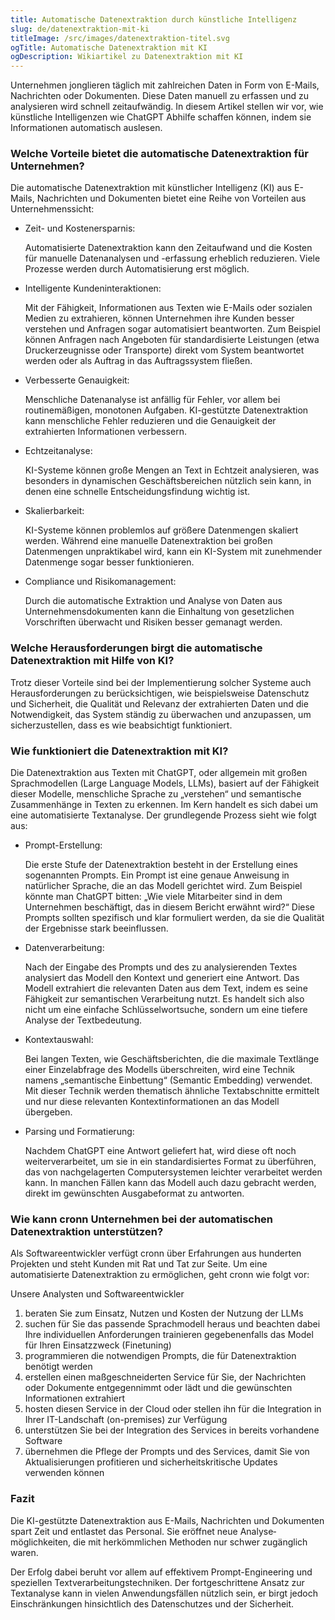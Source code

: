 ```yaml
---
title: Automatische Datenextraktion durch künstliche Intelligenz
slug: de/datenextraktion-mit-ki
titleImage: /src/images/datenextraktion-titel.svg
ogTitle: Automatische Datenextraktion mit KI
ogDescription: Wikiartikel zu Datenextraktion mit KI
---
```

Unternehmen jonglieren täglich mit zahlreichen Daten in Form von E-Mails, Nachrichten oder Dokumenten. Diese Daten manuell zu erfassen und zu analysieren wird schnell zeitaufwändig. In diesem Artikel stellen wir vor, wie künstliche Intelligenzen wie ChatGPT Abhilfe schaffen können, indem sie Informationen automatisch auslesen.

### Welche Vorteile bietet die automatische Datenextraktion für Unternehmen?

Die automatische Datenextraktion mit künstlicher Intelligenz (KI) aus E-Mails, Nachrichten und Dokumenten bietet eine Reihe von Vorteilen aus Unternehmenssicht:

* Zeit- und Kosten­ersparnis:

  Automatisierte Daten­extraktion kann den Zeitaufwand und die Kosten für manuelle Datenanalysen und -erfassung erheblich reduzieren. Viele Prozesse werden durch Automatisierung erst möglich.
* Intelligente Kunden­interaktionen:

  Mit der Fähigkeit, Informationen aus Texten wie E-Mails oder sozialen Medien zu extrahieren, können Unternehmen ihre Kunden besser verstehen und Anfragen sogar automatisiert beantworten. Zum Beispiel können Anfragen nach Angeboten für standardisierte Leistungen (etwa Druck­erzeugnisse oder Transporte) direkt vom System beantwortet werden oder als Auftrag in das Auftrags­system fließen.
* Verbesserte Genauigkeit:

  Menschliche Datenanalyse ist anfällig für Fehler, vor allem bei routinemäßigen, monotonen Aufgaben. KI-gestützte Daten­extraktion kann menschliche Fehler reduzieren und die Genauigkeit der extrahierten Informationen verbessern.
* Echtzeitanalyse:

  KI-Systeme können große Mengen an Text in Echtzeit analysieren, was besonders in dynamischen Geschäfts­bereichen nützlich sein kann, in denen eine schnelle Entscheidungs­findung wichtig ist.
* Skalierbarkeit:

  KI-Systeme können problemlos auf größere Datenmengen skaliert werden. Während eine manuelle Daten­extraktion bei großen Datenmengen unpraktikabel wird, kann ein KI-System mit zunehmender Datenmenge sogar besser funktionieren.
* Compliance und Risikomanagement:

  Durch die automatische Extraktion und Analyse von Daten aus Unternehmens­dokumenten kann die Einhaltung von gesetzlichen Vorschriften überwacht und Risiken besser gemanagt werden.

### Welche Herausforderungen birgt die automatische Datenextraktion mit Hilfe von KI?

Trotz dieser Vorteile sind bei der Implementierung solcher Systeme auch Herausforderungen zu berücksichtigen, wie beispiel­sweise Datenschutz und Sicherheit, die Qualität und Relevanz der extrahierten Daten und die Notwendigkeit, das System ständig zu überwachen und anzupassen, um sicherzustellen, dass es wie beabsichtigt funktioniert.

### Wie funktioniert die Datenextraktion mit KI?

Die Daten­extraktion aus Texten mit ChatGPT, oder allgemein mit großen Sprach­modellen (Large Language Models, LLMs), basiert auf der Fähigkeit dieser Modelle, menschliche Sprache zu „verstehen“ und semantische Zusammenhänge in Texten zu erkennen. Im Kern handelt es sich dabei um eine automatisierte Textanalyse. Der grundlegende Prozess sieht wie folgt aus:

* Prompt-Erstellung:

  Die erste Stufe der Daten­extraktion besteht in der Erstellung eines sogenannten Prompts. Ein Prompt ist eine genaue Anweisung in natürlicher Sprache, die an das Modell gerichtet wird. Zum Beispiel könnte man ChatGPT bitten: „Wie viele Mitarbeiter sind in dem Unternehmen beschäftigt, das in diesem Bericht erwähnt wird?“ Diese Prompts sollten spezifisch und klar formuliert werden, da sie die Qualität der Ergebnisse stark beeinflussen.
* Datenverarbeitung:

  Nach der Eingabe des Prompts und des zu analysierenden Textes analysiert das Modell den Kontext und generiert eine Antwort. Das Modell extrahiert die relevanten Daten aus dem Text, indem es seine Fähigkeit zur semantischen Verarbeitung nutzt. Es handelt sich also nicht um eine einfache Schlüssel­wortsuche, sondern um eine tiefere Analyse der Textbedeutung.
* Kontextauswahl:

  Bei langen Texten, wie Geschäfts­berichten, die die maximale Textlänge einer Einzel­abfrage des Modells überschreiten, wird eine Technik namens „semantische Einbettung“ (Semantic Embedding) verwendet. Mit dieser Technik werden thematisch ähnliche Text­abschnitte ermittelt und nur diese relevanten Kontext­informationen an das Modell übergeben.
* Parsing und Formatierung:

  Nachdem ChatGPT eine Antwort geliefert hat, wird diese oft noch weiterverarbeitet, um sie in ein standardisiertes Format zu überführen, das von nachgelagerten Computer­systemen leichter verarbeitet werden kann. In manchen Fällen kann das Modell auch dazu gebracht werden, direkt im gewünschten Ausgabeformat zu antworten.

### Wie kann cronn Unternehmen bei der automatischen Datenextraktion unterstützen?

Als Software­entwickler verfügt cronn über Erfahrungen aus hunderten Projekten und steht Kunden mit Rat und Tat zur Seite. Um eine automatisierte Daten­extraktion zu ermöglichen, geht cronn wie folgt vor:

Unsere Analysten und Software­entwickler

1. beraten Sie zum Einsatz, Nutzen und Kosten der Nutzung der LLMs
2. suchen für Sie das passende Sprach­modell heraus und beachten dabei Ihre individuellen Anforderungen trainieren gegebenenfalls das Model für Ihren Einsatz­zweck (Finetuning)
3. programmieren die notwendigen Prompts, die für Daten­extraktion benötigt werden
4. erstellen einen maßgeschneiderten Service für Sie, der Nachrichten oder Dokumente entgegennimmt oder lädt und die gewünschten Informationen extrahiert
5. hosten diesen Service in der Cloud oder stellen ihn für die Integration in Ihrer IT-Landschaft (on-premises) zur Verfügung
6. unterstützen Sie bei der Integration des Services in bereits vorhandene Software
7. übernehmen die Pflege der Prompts und des Services, damit Sie von Aktualisierungen profitieren und sicherheits­kritische Updates verwenden können

### Fazit

Die KI-gestützte Daten­extraktion aus E-Mails, Nachrichten und Dokumenten spart Zeit und entlastet das Personal. Sie eröffnet neue Analyse­möglichkeiten, die mit herkömmlichen Methoden nur schwer zugänglich waren.

Der Erfolg dabei beruht vor allem auf effektivem Prompt-Engineering und speziellen Textverarbeitungs­techniken. Der fortgeschrittene Ansatz zur Textanalyse kann in vielen Anwendungs­fällen nützlich sein, er birgt jedoch Einschränkungen hinsichtlich des Daten­schutzes und der Sicherheit.
